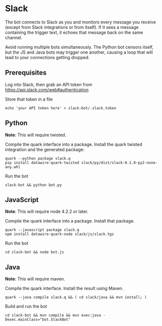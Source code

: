 # Slack

The bot connects to Slack as you and monitors every message you
receive (except from Slack integrations or from itself). If it sees a
message containing the trigger text, it echoes that message back on
the same channel.

Avoid running multiple bots simultaneously. The Python bot censors
itself, but the JS and Java bots may trigger one another, causing a
loop that will lead to your connections getting dropped.


## Prerequisites

Log into Slack, then grab an API token from https://api.slack.com/web#authentication

Store that token in a file

    echo 'your API token here' > slack-bot/.slack.token


## Python

**Note**: This will require twisted.

Compile the quark interface into a package. Install the quark twisted
integration and the generated package:

    quark --python package slack.q
    pip install datawire-quark-twisted slack/py/dist/slack-0.1.0-py2-none-any.whl

Run the bot

    slack-bot && python bot.py


## JavaScript

**Note**: This will require node 4.2.2 or later.

Compile the quark interface into a package. Install that package.

    quark --javascript package slack.q
    npm install datawire-quark-node slack/js/slack.tgz

Run the bot

    cd slack-bot && node bot.js


## Java

**Note**: This will require maven.

Compile the quark interface. Install the result using Maven.

    quark --java compile slack.q && ( cd slack/java && mvn install; )


Build and run the bot

    cd slack-bot && mvn compile && mvn exec:java -Dexec.mainClass="bot.SlackBot"

